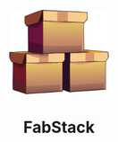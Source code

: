 <p align="center">
    <img src="https://github.com/FabStack/FabStack/blob/main/imgs/logo.png" height="150">
</p>

<h1 align="center">
    FabStack
</h1>